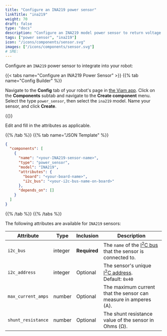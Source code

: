 ```yaml
---
title: "Configure an INA219 power sensor"
linkTitle: "ina219"
weight: 70
draft: false
type: "docs"
description: "Configure an INA219 model power sensor to return voltage and current readings."
tags: ["power sensor", "ina219"]
icon: "/icons/components/sensor.svg"
images: ["/icons/components/sensor.svg"]
# SME:
---
```


Configure an `INA219` power sensor to integrate into your robot:

{{< tabs name="Configure an INA219 Power Sensor" >}}
{{% tab name="Config Builder" %}}

Navigate to the **Config** tab of your robot's page in [the Viam app](https://app.viam.com).
Click on the **Components** subtab and navigate to the **Create component** menu.
Select the type `power_sensor`, then select the `ina219` model.
Name your sensor, and click **Create**.

{{<imgproc src="/components/power-sensor/ina219-config-builder.png" resize="900x" declaredimensions=true alt="ina219 power sensor configuration tab">}}

Edit and fill in the attributes as applicable.

{{% /tab %}}
{{% tab name="JSON Template" %}}

```json {class="line-numbers linkable-line-numbers"}
{
  "components": [
    {
      "name": "<your-INA219-sensor-name>",
      "type": "power_sensor",
      "model": "INA219",
      "attributes": {
        "board": "<your-board-name>",
        "i2c_bus": "<your-i2c-bus-name-on-board>"
      },
      "depends_on": []
    }
  ]
}
```

{{% /tab %}}
{{% /tabs %}}

The following attributes are available for `INA219` sensors:

| Attribute | Type | Inclusion | Description |
| --------- | -----| --------- | ----------- |
| `i2c_bus` | integer | **Required** | The `name` of the [I<sup>2</sup>C bus](/components/board/#i2cs) that the sensor is connected to. |
| `i2c_address` | integer | Optional | The sensor's unique [I<sup>2</sup>C address](https://learn.adafruit.com/i2c-addresses/overview). <br>Default: `0x40`
| `max_current_amps` | number | Optional | The maximum current that the sensor can measure in amperes (A).
| `shunt_resistance` | number | Optional | The shunt resistance value of the sensor in Ohms (Ω).
